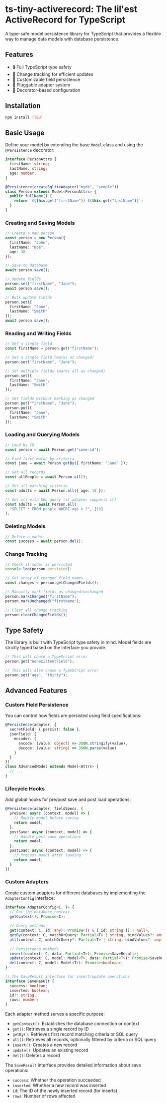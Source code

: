 # ts-tiny-activerecord: The lil'est ActiveRecord for TypeScript

A type-safe model persistence library for TypeScript that provides a flexible way to manage data models with database persistence.

## Features

- 🔒 Full TypeScript type safety
- 🔄 Change tracking for efficient updates
- 🎯 Customizable field persistence
- 🔌 Pluggable adapter system
- 🎨 Decorator-based configuration

## Installation

```bash
npm install [TBD]
```

## Basic Usage

Define your model by extending the base `Model` class and using the `@Persistence` decorator:

```typescript
interface PersonAttrs {
  firstName: string;
  lastName: string;
  age: number;
}

@Persistence(createSqliteAdapter("mydb", "people"))
class Person extends Model<PersonAttrs> {
  public fullName() {
    return `${this.get("firstName")} ${this.get("lastName")}`;
  }
}
```

### Creating and Saving Models

```typescript
// Create a new person
const person = new Person({
  firstName: "John",
  lastName: "Doe",
  age: 30
});

// Save to database
await person.save();

// Update fields
person.set("firstName", "Jane");
await person.save();

// Bulk update fields
person.set({
  firstName: "Jane",
  lastName: "Smith"
});
await person.save();
```

### Reading and Writing Fields

```typescript
// Get a single field
const firstName = person.get("firstName");

// Set a single field (marks as changed)
person.set("firstName", "Jane");

// Set multiple fields (marks all as changed)
person.set({
  firstName: "Jane",
  lastName: "Smith"
});

// Set fields without marking as changed
person.put("firstName", "Jane");
person.put({
  firstName: "Jane",
  lastName: "Smith"
});
```

### Loading and Querying Models

```typescript
// Load by ID
const person = await Person.get("some-id");

// Find first match by criteria
const jane = await Person.getBy({ firstName: "Jane" });

// Get all records
const allPeople = await Person.all();

// Get all matching criteria
const adults = await Person.all({ age: 18 });

// Get all with SQL query (if adapter supports it)
const adults = await Person.all(
  "SELECT * FROM people WHERE age > ?", [18]
);
```

### Deleting Models

```typescript
// Delete a model
const success = await person.del();
```

### Change Tracking

```typescript
// Check if model is persisted
console.log(person.persisted);

// Get array of changed field names
const changes = person.getChangedFields();

// Manually mark fields as changed/unchanged
person.markChanged("firstName");
person.markUnchanged("firstName");

// Clear all change tracking
person.clearChangedFields();
```

## Type Safety

The library is built with TypeScript type safety in mind. Model fields are strictly typed based on the interface you provide.

```typescript
// This will cause a TypeScript error
person.get("nonexistentField");

// This will also cause a TypeScript error
person.set("age", "thirty");
```

## Advanced Features

### Custom Field Persistence

You can control how fields are persisted using field specifications:

```typescript
@Persistence(adapter, {
  secretField: { persist: false },
  jsonField: {
    encoder: {
      encode: (value: object) => JSON.stringify(value),
      decode: (value: string) => JSON.parse(value)
    }
  }
})
class AdvancedModel extends Model<Attrs> {
  // ...
}
```

### Lifecycle Hooks

Add global hooks for pre/post save and post load operations:

```typescript
@Persistence(adapter, fieldSpecs, {
  preSave: async (context, model) => {
    // Modify model before saving
    return model;
  },
  postSave: async (context, model) => {
    // Handle post-save operations
    return model;
  },
  postLoad: async (context, model) => {
    // Process model after loading
    return model;
  }
})
```

### Custom Adapters

Create custom adapters for different databases by implementing the `AdapterConfig` interface:

```typescript
interface AdapterConfig<C, T> {
  // Get the database context
  getContext(): Promise<C>;
  
  // Query methods
  get(context: C, id: any): Promise<(T & { id: string }) | null>;
  getBy(context: C, matchOrQuery: Partial<T> | string, bindValues?: any[]): Promise<(T & { id: string }) | null>;
  all(context: C, matchOrQuery?: Partial<T> | string, bindValues?: any[]): Promise<(T & { id: string })[]>;
  
  // Persistence methods
  insert(context: C, data: Partial<T>): Promise<SaveResult>;
  update(context: C, model: Model<T>, data: Partial<T>): Promise<SaveResult>;
  del(context: C, model: Model<T>): Promise<boolean>;
}

// The SaveResult interface for insert/update operations
interface SaveResult {
  success: boolean;
  inserted: boolean;
  id?: string;
  rows: number;
}
```

Each adapter method serves a specific purpose:
- `getContext()`: Establishes the database connection or context
- `get()`: Retrieves a single record by ID
- `getBy()`: Retrieves first record matching criteria or SQL query
- `all()`: Retrieves all records, optionally filtered by criteria or SQL query
- `insert()`: Creates a new record
- `update()`: Updates an existing record
- `del()`: Deletes a record

The `SaveResult` interface provides detailed information about save operations:
- `success`: Whether the operation succeeded
- `inserted`: Whether a new record was inserted
- `id`: The ID of the newly inserted record (for inserts)
- `rows`: Number of rows affected